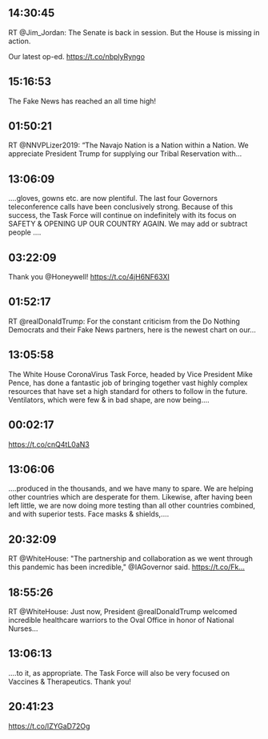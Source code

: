 ## 14:30:45
RT @Jim_Jordan: The Senate is back in session. But the House is missing in action. 

Our latest op-ed. 
https://t.co/nbplyRyngo
## 15:16:53
The Fake News has reached an all time high!
## 01:50:21
RT @NNVPLizer2019: “The Navajo Nation is a Nation within a Nation. We appreciate President Trump for supplying our Tribal Reservation with…
## 13:06:09
....gloves, gowns etc. are now plentiful. The last four Governors teleconference calls have been conclusively strong. Because of this success, the Task Force will continue on indefinitely with its focus on SAFETY &amp; OPENING UP OUR COUNTRY AGAIN. We may add or subtract people ....
## 03:22:09
Thank you @Honeywell! https://t.co/4jH6NF63XI
## 01:52:17
RT @realDonaldTrump: For the constant criticism from the Do Nothing Democrats and their Fake News partners, here is the newest chart on our…
## 13:05:58
The White House CoronaVirus Task Force, headed by Vice President Mike Pence, has done a fantastic job of bringing together vast highly complex resources that have set a high standard for others to follow in the future. Ventilators, which were few &amp; in bad shape, are now being....
## 00:02:17
https://t.co/cnQ4tL0aN3
## 13:06:06
....produced in the thousands, and we have many to spare. We are helping other countries which are desperate for them. Likewise, after having been left little, we are now doing more testing than all other countries combined, and with superior tests. Face masks &amp; shields,....
## 20:32:09
RT @WhiteHouse: "The partnership and collaboration as we went through this pandemic has been incredible," @IAGovernor said. https://t.co/Fk…
## 18:55:26
RT @WhiteHouse: Just now, President @realDonaldTrump welcomed incredible healthcare warriors to the Oval Office in honor of National Nurses…
## 13:06:13
....to it, as appropriate. The Task Force will also be very focused on Vaccines &amp; Therapeutics. Thank you!
## 20:41:23
https://t.co/lZYGaD72Og
